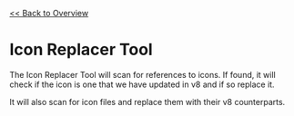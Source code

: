 [<< Back to Overview](../overview.md)

# Icon Replacer Tool

The Icon Replacer Tool will scan for references to icons. If found, it will check if the icon is one that we have updated in v8 and if so replace it.

It will also scan for icon files and replace them with their v8 counterparts.
